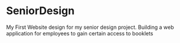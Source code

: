# SeniorDesign
My First Website design for my senior design project.
Building a web application for employees to gain certain access to booklets 
